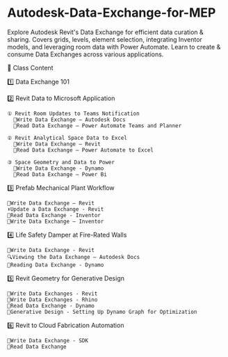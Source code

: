 # Autodesk-Data-Exchange-for-MEP
Explore Autodesk Revit's Data Exchange for efficient data curation &amp; sharing. Covers grids, levels, element selection, integrating Inventor models, and leveraging room data with Power Automate. Learn to create &amp; consume Data Exchanges across various applications.

📑 Class Content

1️⃣ Data Exchange 101

2️⃣ Revit Data to Microsoft Application

    ① Revit Room Updates to Teams Notification
      📝Write Data Exchange – Autodesk Docs
      📖Read Data Exchange – Power Automate Teams and Planner
    
    ② Revit Analytical Space Data to Excel
      📝Write Data Exchange – Revit
      📖Read Data Exchange – Power Automate to Excel
    
    ③ Space Geometry and Data to Power
      📝Write Data Exchange - Dynamo
      📖Read Data Exchange – Power Bi
    
3️⃣ Prefab Mechanical Plant Workflow

    📝Write Data Exchange – Revit
    ⬆️Update a Data Exchange - Revit
    📖Read Data Exchange - Inventor
    📝Write Data Exchange – Inventor
    
4️⃣ Life Safety Damper at Fire-Rated Walls

    📝Write Data Exchange - Revit
    🔍Viewing the Data Exchange – Autodesk Docs
    📖Reading Data Exchange - Dynamo
    
5️⃣ Revit Geometry for Generative Design

    📝Write Data Exchanges - Revit
    📝Write Data Exchanges - Rhino
    📖Read Data Exchange - Dynamo
    🤖Generative Design - Setting Up Dynamo Graph for Optimization
    
6️⃣ Revit to Cloud Fabrication Automation

    📝Write Data Exchange - SDK
    📖Read Data Exchange
